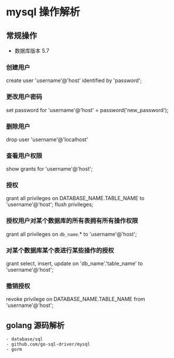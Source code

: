 # mysql 操作解析


## 常规操作
- 数据库版本 5.7

### 创建用户
create user 'username'@'host' identified by 'password';
### 更改用户密码
set password for 'username'@'host' = password('new_password');
### 删除用户
drop user 'username'@'localhost'

### 查看用户权限
show grants for 'username'@'host';
### 授权
grant all privileges on DATABASE_NAME.TABLE_NAME to 'username'@'host';
flush privileges;

### 授权用户对某个数据库的所有表拥有所有操作权限
grant all privileges on `db_name`.* to 'username'@'host';
### 对某个数据库某个表进行某些操作的授权
grant select, insert, update on 'db_name'.'table_name' to 'username'@'host';

### 撤销授权
revoke privilege on DATABASE_NAME.TABLE_NAME from 'username'@'host';


## golang 源码解析
    - database/sql
    - github.com/go-sql-driver/mysql
    - gorm 
